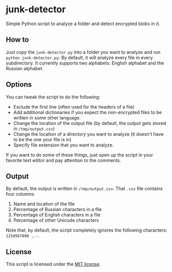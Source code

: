 # junk-detector

Simple Python script to analyze a folder and detect encrypted blobs in it.

## How to

Just copy the `junk-detector.py` into a folder you want to analyze and run `python junk-detector.py`. By default, it will analyze every file in every subdirectory. It currently supports two alphabets: English alphabet and the Russian alphabet.

## Options

You can tweak the script to do the following:

* Exclude the first line (often used for the headers of a file)
* Add additional dictionaries if you expect the non-encrypted files to be written in some other language.
* Change the location of the output file (by default, the output gets stored in `/tmp/output.csv`)
* Change the location of a directory you want to analyze (it doesn't have to be the one your file is in)
* Specify file extension that you want to analyze.

If you want to do some of these things, just open up the script in your favorite text editor and pay attention to the comments.

## Output

By default, the output is written in `/tmp/output.csv`. That `.csv` file contains four columns:

1. Name and location of the file
2. Percentage of Russian characters in a file
3. Percentage of English characters in a file
4. Percentage of other Unicode characters

Note that, by default, the script completely ignores the following characters: `1234567890 ,.-`.

## License

This script is licensed under the [MIT license](https://github.com/aleksandar-todorovic/junk-detector/blob/master/LICENSE).
